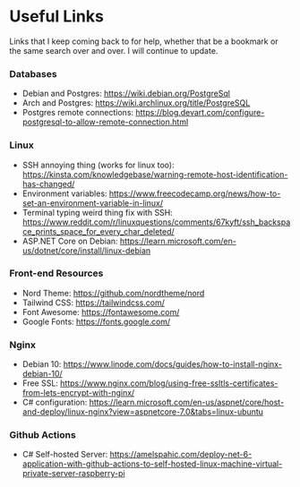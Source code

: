 # Useful Links

Links that I keep coming back to for help, whether that be a bookmark or the same search over and over. I will continue to update.

### Databases
- Debian and Postgres: https://wiki.debian.org/PostgreSql
- Arch and Postgres: https://wiki.archlinux.org/title/PostgreSQL
- Postgres remote connections: https://blog.devart.com/configure-postgresql-to-allow-remote-connection.html

### Linux
- SSH annoying thing (works for linux too): https://kinsta.com/knowledgebase/warning-remote-host-identification-has-changed/
- Environment variables: https://www.freecodecamp.org/news/how-to-set-an-environment-variable-in-linux/
- Terminal typing weird thing fix with SSH: https://www.reddit.com/r/linuxquestions/comments/67kyft/ssh_backspace_prints_space_for_every_char_deleted/
- ASP.NET Core on Debian: https://learn.microsoft.com/en-us/dotnet/core/install/linux-debian

### Front-end Resources
- Nord Theme: https://github.com/nordtheme/nord
- Tailwind CSS: https://tailwindcss.com/
- Font Awesome: https://fontawesome.com/
- Google Fonts: https://fonts.google.com/

### Nginx
- Debian 10: https://www.linode.com/docs/guides/how-to-install-nginx-debian-10/
- Free SSL: https://www.nginx.com/blog/using-free-ssltls-certificates-from-lets-encrypt-with-nginx/
- C# configuration: https://learn.microsoft.com/en-us/aspnet/core/host-and-deploy/linux-nginx?view=aspnetcore-7.0&tabs=linux-ubuntu

### Github Actions
- C# Self-hosted Server: https://amelspahic.com/deploy-net-6-application-with-github-actions-to-self-hosted-linux-machine-virtual-private-server-raspberry-pi
